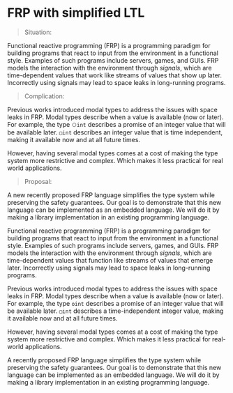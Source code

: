 # FRP with simplified LTL

> Situation:

Functional reactive programming (FRP) is a programming paradigm for building programs that react to input from the environment in a functional style. Examples of such programs include servers, games, and GUIs. FRP models the interaction with the environment through *signals*, which are time-dependent values that work like streams of values that show up later. Incorrectly using signals may lead to space leaks in long-running programs.

> Complication:

Previous works introduced modal types to address the issues with space leaks in FRP. Modal types describe when a value is available (now or later). For example, the type `⃝int` describes a promise of an integer value that will be available later. `▢int` describes an integer value that is time independent, making it available now and at all future times.

However, having several modal types comes at a cost of making the type system more restrictive and complex. Which makes it less practical for real world applications.

> Proposal:

A new recently proposed FRP language simplifies the type system while preserving the safety guarantees. Our goal is to demonstrate that this new language can be implemented as an embedded language. We will do it by making a library implementation in an existing programming language.





Functional reactive programming (FRP) is a programming paradigm for building programs that react to input from the environment in a functional style. Examples of such programs include servers, games, and GUIs. FRP models the interaction with the environment through *signals*, which are time-dependent values that function like streams of values that emerge later. Incorrectly using signals may lead to space leaks in long-running programs.

Previous works introduced modal types to address the issues with space leaks in FRP. Modal types describe when a value is available (now or later). For example, the type `οint` describes a promise of an integer value that will be available later. `▢int` describes a time-independent integer value, making it available now and at all future times.

However, having several modal types comes at a cost of making the type system more restrictive and complex. Which makes it less practical for real-world applications.

A recently proposed FRP language simplifies the type system while preserving the safety guarantees. Our goal is to demonstrate that this new language can be implemented as an embedded language. We will do it by making a library implementation in an existing programming language.

